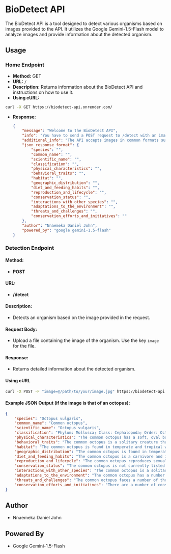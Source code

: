 # BioDetect API

The BioDetect API is a tool designed to detect various organisms based on images provided to the API. It utilizes the Google Gemini-1.5-Flash model to analyze images and provide information about the detected organism.

## Usage

### Home Endpoint

- **Method:** GET
- **URL:** `/`
- **Description:** Returns information about the BioDetect API and instructions on how to use it.
- **Using cURL:**
``` bash
curl -X GET https://biodetect-api.onrender.com/
```
- **Response:**
  ```json
  {
      "message": "Welcome to the BioDetect API",
      "info": "You have to send a POST request to /detect with an image of an animal, insect, or plant to elicit a response from the API.",
      "additional_info": "The API accepts images in common formats such as JPG, PNG, and GIF. Make sure to provide clear and focused images for accurate detection results.",
      "json_response_format": {
          "species": "",
          "common_name": "",
          "scientific_name": "",
          "classification": "",
          "physical_characteristics": "",
          "behavioral_traits": "",
          "habitat": "",
          "geographic_distribution": "",
          "diet_and_feeding_habits": "",
          "reproduction_and_lifecycle": "",
          "conservation_status": "",
          "interactions_with_other_species": "",
          "adaptations_to_the_environment": "",
          "threats_and_challenges": "",
          "conservation_efforts_and_initiatives": ""
      },
      "author": "Nnaemeka Daniel John",
      "powered_by": "google gemini-1.5-flash"
  }
  ```

### Detection Endpoint

#### Method: 
- **POST**

#### URL: 
- **/detect**

#### Description: 
- Detects an organism based on the image provided in the request.

#### Request Body: 
- Upload a file containing the image of the organism. Use the key `image` for the file.

#### Response: 
- Returns detailed information about the detected organism.

#### Using cURL
``` bash
curl -X POST -F "image=@/path/to/your/image.jpg" https://biodetect-api.onrender.com/detect
```

#### Example JSON Output (if the image is that of an octopus):
```json
{
    "species": "Octopus vulgaris",
    "common_name": "Common octopus",
    "scientific_name": "Octopus vulgaris",
    "classification": "Phylum: Mollusca; Class: Cephalopoda; Order: Octopoda; Family: Octopodidae; Genus: Octopus; Species: Octopus vulgaris",
    "physical_characteristics": "The common octopus has a soft, oval body with eight arms, each of which has a suction cup on the end. It has a mantle cavity that contains its gills and other organs. The octopus has a beak-like mouth and a radula, which is a rasping tongue-like structure. The octopus can change its color and texture to match its surroundings.",
    "behavioral_traits": "The common octopus is a solitary creature that spends most of its time hiding in dens or caves. It is active at night and hunts for food by using its arms to probe the crevices of rocks and coral reefs. The octopus is a carnivore and its diet includes crabs, shrimp, fish, and mollusks. The octopus is also known to use tools, such as rocks or shells, to help it capture prey.",
    "habitat": "The common octopus is found in temperate and tropical waters around the world. It is typically found in shallow waters, but it can also be found in deeper waters. The octopus is able to adapt to a variety of habitats, including coral reefs, rocky shores, and seagrass beds.",
    "geographic_distribution": "The common octopus is found in temperate and tropical waters around the world. It is most commonly found in the Mediterranean Sea, the Atlantic Ocean, and the Pacific Ocean.",
    "diet_and_feeding_habits": "The common octopus is a carnivore and its diet includes crabs, shrimp, fish, and mollusks. The octopus is also known to use tools, such as rocks or shells, to help it capture prey.",
    "reproduction_and_lifecycle": "The common octopus reproduces sexually. The male octopus fertilizes the eggs of the female octopus. The female octopus lays her eggs in a den or cave. The eggs hatch into paralarvae, which are small, free-swimming octopuses. The paralarvae grow into adults over a period of several months.",
    "conservation_status": "The common octopus is not currently listed as a threatened or endangered species. However, its population is declining in some areas due to habitat loss and overfishing.",
    "interactions_with_other_species": "The common octopus is a solitary creature and does not typically interact with other species. However, it is known to prey on other octopuses, as well as crabs, shrimp, fish, and mollusks. The octopus is also known to use tools, such as rocks or shells, to help it capture prey.",
    "adaptations_to_the_environment": "The common octopus has a number of adaptations that help it survive in its environment. These adaptations include its ability to change its color and texture to match its surroundings, its ability to use tools, and its ability to learn and remember.",
    "threats_and_challenges": "The common octopus faces a number of threats, including habitat loss and overfishing. Habitat loss is occurring due to the destruction of coral reefs and other coastal habitats. Overfishing is occurring due to the demand for octopus meat and ink.",
    "conservation_efforts_and_initiatives": "There are a number of conservation efforts and initiatives underway to help protect the common octopus. These efforts include the establishment of marine protected areas, the regulation of fishing, and the education of the public about the importance of the octopus."
}
```

## Author
- Nnaemeka Daniel John

## Powered By
- Google Gemini-1.5-Flash
